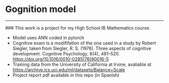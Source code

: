 # Gognition model
<hr>
### This work is a project for my High School IB Mathematics course.

* Model uses ANN coded in pytorch
* Cognitive exam is a modififation of the one used in a study by Robert Siegler, taken from
Siegler, R. S. (1976). Three aspects of cognitive development. Cognitive Psychology, 8(4), 481–520. https://doi.org/10.1016/0010-0285(76)90016-5
* Training data from the University of California at Irvine, avaliable at https://archive.ics.uci.edu/ml/datasets/Balance+Scale
* Project report pdf available in this repo (in Spanish)
